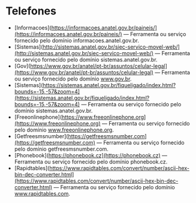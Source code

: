 # Telefones

- [Informacoes](https://informacoes.anatel.gov.br/paineis/](https://informacoes.anatel.gov.br/paineis/) — Ferramenta ou serviço fornecido pelo domínio informacoes.anatel.gov.br.
- [Sistemas](http://sistemas.anatel.gov.br/siec-servico-movel-web/](http://sistemas.anatel.gov.br/siec-servico-movel-web/) — Ferramenta ou serviço fornecido pelo domínio sistemas.anatel.gov.br.
- [Gov](https://www.gov.br/anatel/pt-br/assuntos/celular-legal](https://www.gov.br/anatel/pt-br/assuntos/celular-legal) — Ferramenta ou serviço fornecido pelo domínio www.gov.br.
- [Sistemas](https://sistemas.anatel.gov.br/fiqueligado/index.html?bounds=-15,-57&zoom=4](https://sistemas.anatel.gov.br/fiqueligado/index.html?bounds=-15,-57&zoom=4) — Ferramenta ou serviço fornecido pelo domínio sistemas.anatel.gov.br.
- [Freeonlinephone](https://www.freeonlinephone.org](https://www.freeonlinephone.org) — Ferramenta ou serviço fornecido pelo domínio www.freeonlinephone.org.
- [Getfreesmsnumber](https://getfreesmsnumber.com](https://getfreesmsnumber.com) — Ferramenta ou serviço fornecido pelo domínio getfreesmsnumber.com.
- [Phonebook](https://phonebook.cz](https://phonebook.cz) — Ferramenta ou serviço fornecido pelo domínio phonebook.cz.
- [Rapidtables](https://www.rapidtables.com/convert/number/ascii-hex-bin-dec-converter.html](https://www.rapidtables.com/convert/number/ascii-hex-bin-dec-converter.html) — Ferramenta ou serviço fornecido pelo domínio www.rapidtables.com.